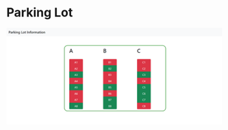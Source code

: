 # Parking Lot

![alt text](https://github.com/JayaramKarthik/parking-lot/blob/master/website.png?raw=true)
